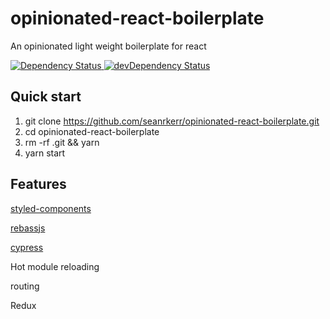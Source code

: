 # opinionated-react-boilerplate

An opinionated light weight boilerplate for react

  <a href="https://david-dm.org/seanrkerr/react-boilerplate">
    <img src="https://david-dm.org/seanrkerr/react-boilerplate.svg" alt="Dependency Status" />
  </a>
  
  <a href="https://david-dm.org/seanrkerr/react-boilerplate#info=devDependencies">
    <img src="https://david-dm.org/seanrkerr/react-boilerplate/dev-status.svg" alt="devDependency Status" />
  </a>

## Quick start

1. git clone https://github.com/seanrkerr/opinionated-react-boilerplate.git
2. cd opinionated-react-boilerplate
3. rm -rf .git && yarn
4. yarn start

## Features

[styled-components](https://github.com/styled-components/styled-components)

[rebassjs](https://rebassjs.org/)

[cypress](https://www.cypress.io/)

Hot module reloading

routing

Redux
